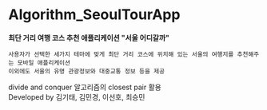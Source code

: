 # Algorithm_SeoulTourApp
**최단 거리 여행 코스 추천 애플리케이션 "서울 어디갈까"**  
```
사용자가 선택한 세가지 테마에 맞게 최단 거리 코스에 위치해 있는 서울의 여행지를 추천해주는 모바일 애플리케이션  
이외에도 서울의 유명 관광정보와 대중교통 정보 등을 제공
```   


divide and conquer 알고리즘의 closest pair 활용  
Developed by 김기태, 김민경, 이선호, 최승민 

